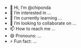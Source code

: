 - 👋 Hi, I’m @chiponda
- 👀 I’m interested in ...
- 🌱 I’m currently learning ...
- 💞️ I’m looking to collaborate on ...
- 📫 How to reach me ...
- 😄 Pronouns: ...
- ⚡ Fun fact: ...

<!---
chiponda/chiponda is a ✨ special ✨ repository because its `README.md` (this file) appears on your GitHub profile.
You can click the Preview link to take a look at your changes.
--->
